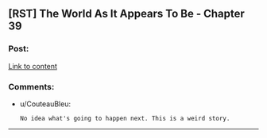 ## [RST] The World As It Appears To Be - Chapter 39

### Post:

[Link to content](http://archiveofourown.org/works/9402014/chapters/28047876)

### Comments:

- u/CouteauBleu:
  ```
  No idea what's going to happen next. This is a weird story.
  ```

---

